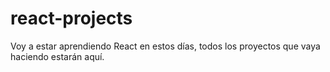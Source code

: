# react-projects
Voy a estar aprendiendo React en estos días, todos los proyectos que vaya haciendo estarán aquí.
